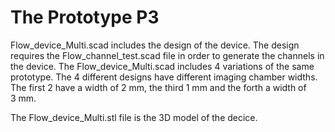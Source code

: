 # The Prototype P3

Flow_device_Multi.scad includes the design of the device. The design requires the Flow_channel_test.scad file in order 
to generate the channels in the device. The Flow_device_Multi.scad includes 4 variations of the same prototype. The 4 different
designs have different imaging chamber widths. The first 2 have a width of 2 mm, the third 1 mm and the forth a width of 3 mm.


The Flow_device_Multi.stl file is the 3D model of the decice.

